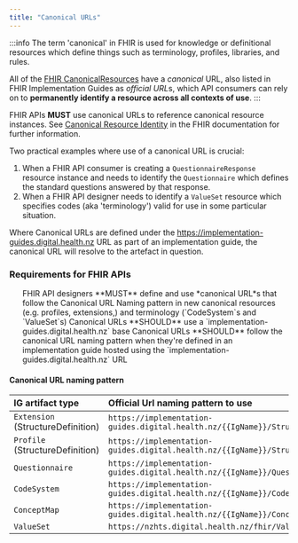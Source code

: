 ```yaml
---
title: "Canonical URLs"
---
```




:::info
The term 'canonical' in FHIR is used for knowledge or definitional resources which define things such as terminology, profiles, libraries, and rules. 

All of the [FHIR CanonicalResources](https://hl7.org/fhir/canonicalresource.html#bnr) have a *canonical* URL, also listed in FHIR Implementation Guides as *official URL*s, which API consumers can rely on to **permanently identify a resource across all contexts of use**.
:::

<ApiStandard id="HNZAS_MUST_USE_CANONICAL_URLS_FOR_RESOURCE_REFERENCES" type="MUST" toolTip="FHIR APIs MUST use canonical URLs to reference canonical resource instances. See Canonical Resource Identity in the FHIR documentation for further information.">FHIR APIs **MUST** use canonical URLs to reference canonical resource instances. See [Canonical Resource Identity](https://hl7.org/fhir/R4B/resource.html#canonical) in the FHIR documentation for further information.</ApiStandard>

Two practical examples where use of a canonical URL is crucial:

1. When a FHIR API consumer is creating a `QuestionnaireResponse` resource instance and needs to identify the `Questionnaire` which defines the standard questions answered by that response.
2. When a FHIR API designer needs to identify a `ValueSet` resource which specifies codes (aka 'terminology') valid for use in some particular situation.

Where Canonical URLs are defined under the https://implementation-guides.digital.health.nz URL as part of an implementation guide, the canonical URL will resolve to the artefact in question. 

### Requirements for FHIR APIs

<ol>
<ApiStandard id="HNZAS_MUST_DEFINE_AND_USE_CANONICAL_URLS" type="MUST" toolTip="FHIR API designers MUST define and use recognised canonical URLs in new definitions (profiles and extensions) and terminology (CodeSystems and ValueSets)." wrapper='li'>FHIR API designers **MUST** define and use *canonical URL*s that follow the Canonical URL Naming pattern in new canonical resources (e.g. profiles, extensions,) and terminology (`CodeSystem`s and `ValueSet`s)</ApiStandard>
<ApiStandard id="HNZAS_SHOULD_USE_STANDARDS_DIGITAL_HEALTH_NZ_BASE" type="SHOULD" toolTip="Canonical URLs SHOULD use an implementation-guides.digital.health.nz base." wrapper='li'>Canonical URLs **SHOULD** use a `implementation-guides.digital.health.nz` base</ApiStandard>
<ApiStandard id="HNZAS_SHOULD_FOLLOW_CANONICAL_NAMING_PATTERN" type="SHOULD" toolTip="Canonical URLs SHOULD should follow the canonical URL naming pattern when they're defined in an implementation guide hosted using the https://implementation-guides.digital.health.nz URL." wrapper='li'>Canonical URLs **SHOULD** follow the canonical URL naming pattern when they're defined in an implementation guide hosted using the `implementation-guides.digital.health.nz` URL</ApiStandard>
</ol>

#### Canonical URL naming pattern

| IG artifact type | Official Url naming pattern to use |  
| :---------------- | :--------------------------------------------------------------------------------------- |  
| `Extension` (StructureDefinition) | `https://implementation-guides.digital.health.nz/{{IgName}}/StructureDefinition/{{ExtensionName}}` |
| `Profile` (StructureDefinition) | `https://implementation-guides.digital.health.nz/{{IgName}}/StructureDefinition/{{ProfileName}}` |
| `Questionnaire` | `https://implementation-guides.digital.health.nz/{{IgName}}/Questionnaire/{{QuestionnaireName}}` |
| `CodeSystem` | `https://implementation-guides.digital.health.nz/{{IgName}}/CodeSystem/{{CodeSystemName}}` |
| `ConceptMap` | `https://implementation-guides.digital.health.nz/{{IgName}}/ConceptMap/{{ConceptMapName}}` |
| `ValueSet` | `https://nzhts.digital.health.nz/fhir/ValueSet/{{ValueSetName}}` |


